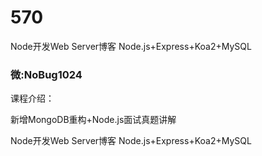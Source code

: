 # 570
Node开发Web Server博客 Node.js+Express+Koa2+MySQL
### 微:NoBug1024 


课程介绍：

新增MongoDB重构+Node.js面试真题讲解

Node开发Web Server博客 Node.js+Express+Koa2+MySQL
